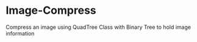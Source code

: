 # Image-Compress
Compress an image using QuadTree Class with Binary Tree to hold image information 
